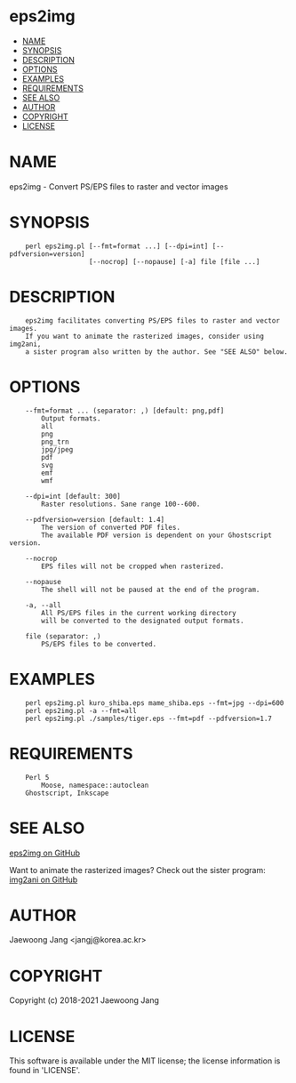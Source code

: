 # eps2img

<?xml version="1.0" ?>
<!DOCTYPE html PUBLIC "-//W3C//DTD XHTML 1.0 Strict//EN" "http://www.w3.org/TR/xhtml1/DTD/xhtml1-strict.dtd">
<html xmlns="http://www.w3.org/1999/xhtml">
<head>
<meta http-equiv="content-type" content="text/html; charset=utf-8" />
<link rev="made" href="mailto:" />
</head>

<body>



<ul id="index">
  <li><a href="#NAME">NAME</a></li>
  <li><a href="#SYNOPSIS">SYNOPSIS</a></li>
  <li><a href="#DESCRIPTION">DESCRIPTION</a></li>
  <li><a href="#OPTIONS">OPTIONS</a></li>
  <li><a href="#EXAMPLES">EXAMPLES</a></li>
  <li><a href="#REQUIREMENTS">REQUIREMENTS</a></li>
  <li><a href="#SEE-ALSO">SEE ALSO</a></li>
  <li><a href="#AUTHOR">AUTHOR</a></li>
  <li><a href="#COPYRIGHT">COPYRIGHT</a></li>
  <li><a href="#LICENSE">LICENSE</a></li>
</ul>

<h1 id="NAME">NAME</h1>

<p>eps2img - Convert PS/EPS files to raster and vector images</p>

<h1 id="SYNOPSIS">SYNOPSIS</h1>

<pre><code>    perl eps2img.pl [--fmt=format ...] [--dpi=int] [--pdfversion=version]
                    [--nocrop] [--nopause] [-a] file [file ...]</code></pre>

<h1 id="DESCRIPTION">DESCRIPTION</h1>

<pre><code>    eps2img facilitates converting PS/EPS files to raster and vector images.
    If you want to animate the rasterized images, consider using img2ani,
    a sister program also written by the author. See &quot;SEE ALSO&quot; below.</code></pre>

<h1 id="OPTIONS">OPTIONS</h1>

<pre><code>    --fmt=format ... (separator: ,) [default: png,pdf]
        Output formats.
        all
        png
        png_trn
        jpg/jpeg
        pdf
        svg
        emf
        wmf

    --dpi=int [default: 300]
        Raster resolutions. Sane range 100--600.

    --pdfversion=version [default: 1.4]
        The version of converted PDF files.
        The available PDF version is dependent on your Ghostscript version.

    --nocrop
        EPS files will not be cropped when rasterized.

    --nopause
        The shell will not be paused at the end of the program.

    -a, --all
        All PS/EPS files in the current working directory
        will be converted to the designated output formats.

    file (separator: ,)
        PS/EPS files to be converted.</code></pre>

<h1 id="EXAMPLES">EXAMPLES</h1>

<pre><code>    perl eps2img.pl kuro_shiba.eps mame_shiba.eps --fmt=jpg --dpi=600
    perl eps2img.pl -a --fmt=all
    perl eps2img.pl ./samples/tiger.eps --fmt=pdf --pdfversion=1.7</code></pre>

<h1 id="REQUIREMENTS">REQUIREMENTS</h1>

<pre><code>    Perl 5
        Moose, namespace::autoclean
    Ghostscript, Inkscape</code></pre>

<h1 id="SEE-ALSO">SEE ALSO</h1>

<p><a href="https://github.com/jangcom/eps2img">eps2img on GitHub</a></p>

<p>Want to animate the rasterized images? Check out the sister program: <a href="https://github.com/jangcom/img2ani">img2ani on GitHub</a></p>

<h1 id="AUTHOR">AUTHOR</h1>

<p>Jaewoong Jang &lt;jangj@korea.ac.kr&gt;</p>

<h1 id="COPYRIGHT">COPYRIGHT</h1>

<p>Copyright (c) 2018-2021 Jaewoong Jang</p>

<h1 id="LICENSE">LICENSE</h1>

<p>This software is available under the MIT license; the license information is found in &#39;LICENSE&#39;.</p>


</body>

</html>
